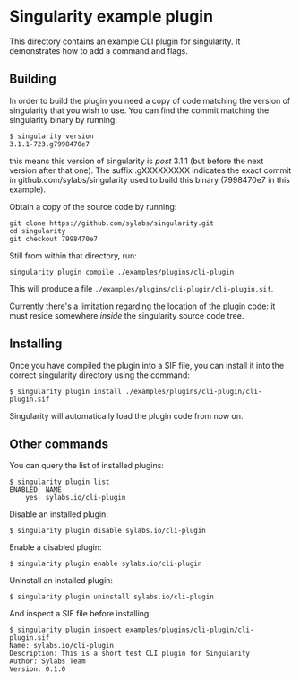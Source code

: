 Singularity example plugin
==========================

This directory contains an example CLI plugin for singularity. It
demonstrates how to add a command and flags.

Building
--------

In order to build the plugin you need a copy of code matching the
version of singularity that you wish to use. You can find the commit
matching the singularity binary by running:

    $ singularity version
    3.1.1-723.g7998470e7

this means this version of singularity is _post_ 3.1.1 (but before the
next version after that one). The suffix .gXXXXXXXXX indicates the exact
commit in github.com/sylabs/singularity used to build this binary
(7998470e7 in this example).

Obtain a copy of the source code by running:

    git clone https://github.com/sylabs/singularity.git
    cd singularity
    git checkout 7998470e7

Still from within that directory, run:

	singularity plugin compile ./examples/plugins/cli-plugin

This will produce a file `./examples/plugins/cli-plugin/cli-plugin.sif`.

Currently there's a limitation regarding the location of the plugin
code: it must reside somewhere _inside_ the singularity source code
tree.

Installing
----------

Once you have compiled the plugin into a SIF file, you can install it
into the correct singularity directory using the command:

	$ singularity plugin install ./examples/plugins/cli-plugin/cli-plugin.sif

Singularity will automatically load the plugin code from now on.

Other commands
--------------

You can query the list of installed plugins:

    $ singularity plugin list
    ENABLED  NAME
        yes  sylabs.io/cli-plugin

Disable an installed plugin:

    $ singularity plugin disable sylabs.io/cli-plugin

Enable a disabled plugin:

    $ singularity plugin enable sylabs.io/cli-plugin

Uninstall an installed plugin:

    $ singularity plugin uninstall sylabs.io/cli-plugin

And inspect a SIF file before installing:

    $ singularity plugin inspect examples/plugins/cli-plugin/cli-plugin.sif
    Name: sylabs.io/cli-plugin
    Description: This is a short test CLI plugin for Singularity
    Author: Sylabs Team
    Version: 0.1.0

